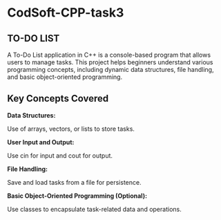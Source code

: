 # CodSoft-CPP-task3
## TO-DO LIST

A To-Do List application in C++ is a console-based program that allows users to manage tasks. This project helps beginners understand various programming concepts, including dynamic data structures, file handling, and basic object-oriented programming.

## Key Concepts Covered

**Data Structures:**

Use of arrays, vectors, or lists to store tasks.

**User Input and Output:**

Use cin for input and cout for output.

**File Handling:**

Save and load tasks from a file for persistence.

**Basic Object-Oriented Programming (Optional):**

Use classes to encapsulate task-related data and operations.
